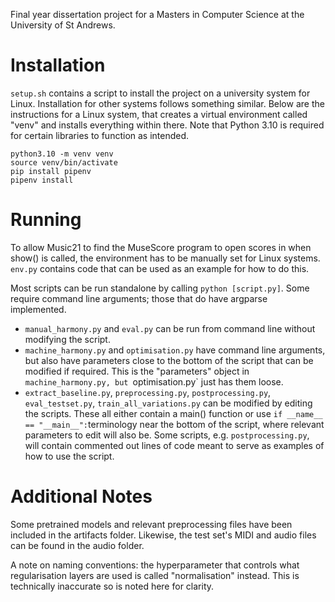 Final year dissertation project for a Masters in Computer Science at the University of St Andrews.

# Installation
`setup.sh` contains a script to install the project on a university system for Linux. Installation for other systems follows something similar. Below are the instructions for a Linux system, that creates a virtual environment called "venv" and installs everything within there. Note that Python 3.10 is required for certain libraries to function as intended.

```
python3.10 -m venv venv
source venv/bin/activate
pip install pipenv
pipenv install
```

# Running
To allow Music21 to find the MuseScore program to open scores in when show() is called, the environment has to be manually set for Linux systems. `env.py` contains code that can be used as an example for how to do this.

Most scripts can be run standalone by calling `python [script.py]`. Some require command line arguments; those that do have argparse implemented.
* `manual_harmony.py` and `eval.py` can be run from command line without modifying the script.
* `machine_harmony.py` and `optimisation.py` have command line arguments, but also have parameters close to the bottom of the script that can be modified if required. This is the "parameters" object in `machine_harmony.py, but `optimisation.py` just has them loose.
* `extract_baseline.py`, `preprocessing.py`, `postprocessing.py`, `eval_testset.py`, `train_all_variations.py` can be modified by editing the scripts. These all either contain a main() function or use `if __name__ == "__main__":`terminology near the bottom of the script, where relevant parameters to edit will also be. Some scripts, e.g. `postprocessing.py`, will contain commented out lines of code meant to serve as examples of how to use the script.


# Additional Notes
Some pretrained models and relevant preprocessing files have been included in the artifacts folder. Likewise, the test set's MIDI and audio files can be found in the audio folder.

A note on naming conventions: the hyperparameter that controls what regularisation layers are used is called "normalisation" instead. This is technically inaccurate so is noted here for clarity.